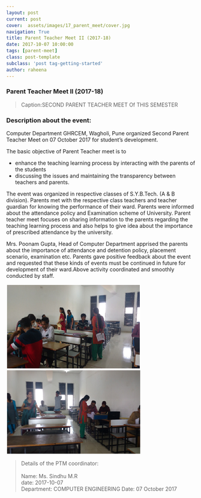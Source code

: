 ```yaml
---
layout: post
current: post
cover:  assets/images/17_parent_meet/cover.jpg
navigation: True
title: Parent Teacher Meet II (2017-18)
date: 2017-10-07 10:00:00
tags: [parent-meet]
class: post-template
subclass: 'post tag-getting-started'
author: raheena
---
```


### Parent Teacher Meet II (2017-18)

> Caption:SECOND  PARENT TEACHER MEET Of  THIS SEMESTER

### Description about the event:
<p> Computer Department GHRCEM,   Wagholi, Pune organized Second Parent Teacher Meet on 07 October 2017 for student’s development.</p>

The basic objective of Parent Teacher meet is to 

- enhance the teaching learning process by interacting with the parents of the students
- discussing the issues and maintaining the transparency between teachers and parents.
<p> The event was organized in respective classes of S.Y.B.Tech. (A & B division). Parents met with the respective class teachers and teacher guardian for knowing the performance of their ward. Parents were informed about the attendance policy and Examination scheme of University. Parent teacher meet focuses on sharing information to the parents regarding the teaching learning process and also helps to give idea about the importance of prescribed attendance by the university.</p>
Mrs. Poonam Gupta, Head of Computer Department apprised the parents about the importance of attendance and detention policy, placement scenario, examination etc. Parents gave positive feedback about the event and requested that these kinds of events must be continued in future for development of their ward.Above activity coordinated and smoothly conducted by staff.

![students attending seminar](assets/images/17_parent_meet/1.png  "17_parent_meet_1")
![students attending seminar](assets/images/17_parent_meet/2.png  "17_parent_meet_2")


> Details of the PTM coordinator: <br>   
> Name: Ms. Sindhu M.R	<br> 
> date: 2017-10-07 <br>
> Department: COMPUTER ENGINEERING                                                                                                                                               	Date: 07 October 2017

